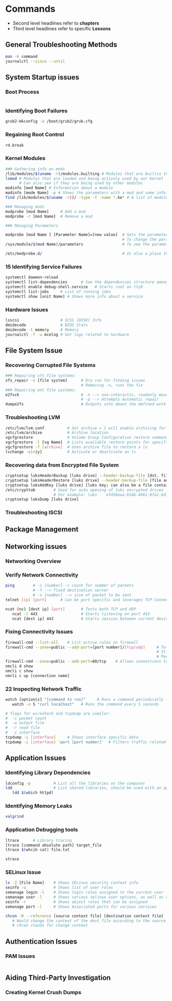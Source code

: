 # Commands

- Second level headlines refer to **chapters**
- Third level headlines refer to specific **Lessons**

## General Troubleshooting Methods

```bash
man -k command
journalctl --since --until
```

## System Startup issues

### Boot Process

```bash

```

### Identifying Boot Failures

```bash
grub2-mkconfig -o /boot/grub2/grub.cfg
```

### Regaining Root Control

```bash
rd.break
```

### Kernel Modules

```bash
### Gathering info on mods
/lib/modules/$(uname -r)/modules.builting # Modules that are builtin the running kernel
lsmod # Modules that are loaded and being actively used by our Kernel
      # Can also see if they are being used by other modules
modinfo [mod Name] # Information about a module
modinfo [mode Name] -p # Shows the parameters with a mod and some info about each of them
find /lib/modules/$(uname -r))/ -type -f -name *.ko* # A list of modules being used currently

### Managing mods
modprobe [mod Name]     # Add a mod
modprobe -r [mod Name]  # Remove a mod

### Managing Parameters

modprobe [mod Name ] [Parameter Name]=[new value]  # Sets the parameter value of a mod to a new value
                                                   # To change the parameters value, they should be removed first using   modprobe -r first, change it, and it will be loaded automatically
/sys/module/$(mod Name)/parameters                 # To see the parameter values

/etc/modprobe.d/                                   # Is also a place that is used by some modules to store parameters
```

### 15 Identifying Service Failures

```bash
systemctl daemon-reload
systemctl list-dependencies      # See the dependencies structure among services
systemctl enable debug-shell.service   # Starts root on tty9
systemctl list-jobs     # List of running jobs
systemctl show [unit Name] # Shows more info about a service

```


### Hardware Issues

```bash
lsscsi                  # SCSI (DISK) Info
dmidecode               # BIOS Stats
dmidecode -t memory     # Memory
journalctl -f -u mcelog # Get logs related to hardware


```

## File System Issue

### Recovering Corrupted File Systems

```bash
### Repairing xfs file systems:
xfs_repair -n [file system]      # Dry run for finding issues
                                 # Removing -n, runs the fix
### Repairing ext file systems:
e2fsck                           # -n --> non-interactiv, readonly mount
                                 # -p --> Attempts Automatic repair
dumpe2fs                         # Outputs info about the defined ext4 system
```

### Troubleshooting LVM

```bash
/etc/lvm/lvm.conf          # Set archive = 1 will enable archiving for lvm
/etc/lvm/archive           # Archive location
vgcfgrestore               # Volume Group Configuration restore command
vgcfgrestore -l [vg Name]  # Lists available restore points for specific vg
vgcfgrestore -f [archive]  # Uses archive file to restore a lv
lvchange -a[n|y]           # Activate or deactivate an lv
```

### Recovering data from Encrypted File System

```bash
cryptsetup luksHeaderBackup [luks drive] --header-backup-file [dst. file address]
cryptsetup luksHeaderRestore [luks drive] --header-backup-file [file address]
cryptsetup luksAddKey [luks drive] [luks key; can also be a file containing key]
/etc/crypttab        # Used for auto opening of luks encrypted drives
                     # For example: luks	efd3beaa-b54b-4962-8fa1-6dfd69c25094	/root/secret.key
cryptsetup luksDump [luks drive]

```

### Troubleshooting ISCSI

## Package Management

## Networking issues

### Networking Overview

### Verify Network Connectivity

```bash
ping        # -c [number]--> count for number of packets
            # -f --> flood destination server
            # -s [number] --> size of packet to be sent
telnet [ip] [port]      # Can be port specific and leverages TCP Connections, unlike ping which uses UDP

ncat (nc) [dest ip] [port]       # Tests both TCP and UDP
   ncat -l 443                   # Starts listening on port 443
   ncat [dest ip] 443            # Starts session between current device and target server on port 443

```

### Fixing Connectivity Issues

```bash
firewall-cmd --list-all    # List active rules on firewall
firewall-cmd --zone=public --add-port=[port number]/[tcp/udp]     # To allow connections to a port
                                                                  # It is not persistent
                                                                  # Persistence can be achieved via either --permanent or --runtime-to-permanent
firewall-cmd --zone=public --add-port=80/tcp    # Allows connections to http
nmcli d show
nmcli c show
nmcli c up [connection name]

```

### 22 Inspecting Network Traffic

```bash
watch [option|s] "[command to run]"     # Runs a command periodically
   watch -n 5 "curl localhost"   # Runs the command every 5 seconds

# flags for wireshark and tcpdump are similar:
#  -c packet count
#  -w output file
#  -r read file
#  -i interface
tcpdump -i [interface]     # Shows interface specific data
tcpdump -i [interface] 'port [port number]'  # Filters traffic related to a specific port
```
## Application Issues

### Identifying Library Dependencies

```bash
ldconfig -p          # List all the libraries on the computer
ldd                  # List shared libraries, should be used with an application
   ldd $(which httpd)
```

### Identifying Memory Leaks

```bash
valgrind
```

### Application Debugging tools

```bash
ltrace      # Library tracing
ltrace [command absolute path] target_file
ltrace $(whcih cat) file.txt

strace

```

### SELinux Issue

```bash
ls -Z [File Name]    # Shows SELinux security context info
seinfo -u            # Shows list of user roles
semanage login -l    # Shows login roles assigned to the current user
semanage user -l     # Shows various selinux user options, as well as roles which can be assigned to these users
seinfo -r            # Shows object roles that can be assigned
semanage port -l     # Shows Associated ports for various services

chcon -R --reference [source context file] [destination context file]
   # Would change the context of the dest file according to the source file
   # chcon stands for change context
```

## Authentication Issues

### PAM Issues
```bash

```

## Aiding Third-Party Investigation

### Creating Kernel Crush Dumps
```bash

```
